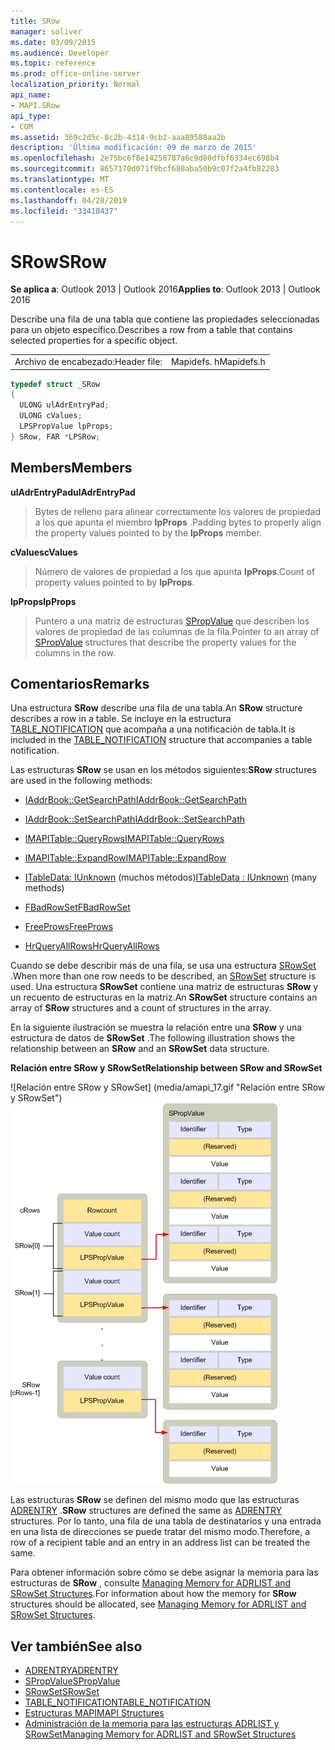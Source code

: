 ```yaml
---
title: SRow
manager: soliver
ms.date: 03/09/2015
ms.audience: Developer
ms.topic: reference
ms.prod: office-online-server
localization_priority: Normal
api_name:
- MAPI.SRow
api_type:
- COM
ms.assetid: 369c2d5c-8c2b-4314-9cb2-aaa89580aa2b
description: 'Última modificación: 09 de marzo de 2015'
ms.openlocfilehash: 2e75bc6f8e14258787a6c9d80dfbf6334ec698b4
ms.sourcegitcommit: 8657170d071f9bcf680aba50b9c07f2a4fb82283
ms.translationtype: MT
ms.contentlocale: es-ES
ms.lasthandoff: 04/28/2019
ms.locfileid: "33410437"
---
```

# <a name="srow"></a><span data-ttu-id="148a7-103">SRow</span><span class="sxs-lookup"><span data-stu-id="148a7-103">SRow</span></span>

<span data-ttu-id="148a7-104">**Se aplica a**: Outlook 2013 | Outlook 2016</span><span class="sxs-lookup"><span data-stu-id="148a7-104">**Applies to**: Outlook 2013 | Outlook 2016</span></span> 
  
<span data-ttu-id="148a7-105">Describe una fila de una tabla que contiene las propiedades seleccionadas para un objeto específico.</span><span class="sxs-lookup"><span data-stu-id="148a7-105">Describes a row from a table that contains selected properties for a specific object.</span></span> 
  
|||
|:-----|:-----|
|<span data-ttu-id="148a7-106">Archivo de encabezado:</span><span class="sxs-lookup"><span data-stu-id="148a7-106">Header file:</span></span>  <br/> |<span data-ttu-id="148a7-107">Mapidefs. h</span><span class="sxs-lookup"><span data-stu-id="148a7-107">Mapidefs.h</span></span>  <br/> |
   
```cpp
typedef struct _SRow
{
  ULONG ulAdrEntryPad;
  ULONG cValues;
  LPSPropValue lpProps;
} SRow, FAR *LPSRow;

```

## <a name="members"></a><span data-ttu-id="148a7-108">Members</span><span class="sxs-lookup"><span data-stu-id="148a7-108">Members</span></span>

<span data-ttu-id="148a7-109">**ulAdrEntryPad**</span><span class="sxs-lookup"><span data-stu-id="148a7-109">**ulAdrEntryPad**</span></span>
  
> <span data-ttu-id="148a7-110">Bytes de relleno para alinear correctamente los valores de propiedad a los que apunta el miembro **lpProps** .</span><span class="sxs-lookup"><span data-stu-id="148a7-110">Padding bytes to properly align the property values pointed to by the **lpProps** member.</span></span> 
    
<span data-ttu-id="148a7-111">**cValues**</span><span class="sxs-lookup"><span data-stu-id="148a7-111">**cValues**</span></span>
  
> <span data-ttu-id="148a7-112">Número de valores de propiedad a los que apunta **lpProps**.</span><span class="sxs-lookup"><span data-stu-id="148a7-112">Count of property values pointed to by **lpProps**.</span></span> 
    
<span data-ttu-id="148a7-113">**lpProps**</span><span class="sxs-lookup"><span data-stu-id="148a7-113">**lpProps**</span></span>
  
> <span data-ttu-id="148a7-114">Puntero a una matriz de estructuras [SPropValue](spropvalue.md) que describen los valores de propiedad de las columnas de la fila.</span><span class="sxs-lookup"><span data-stu-id="148a7-114">Pointer to an array of [SPropValue](spropvalue.md) structures that describe the property values for the columns in the row.</span></span> 
    
## <a name="remarks"></a><span data-ttu-id="148a7-115">Comentarios</span><span class="sxs-lookup"><span data-stu-id="148a7-115">Remarks</span></span>

<span data-ttu-id="148a7-116">Una estructura **SRow** describe una fila de una tabla.</span><span class="sxs-lookup"><span data-stu-id="148a7-116">An **SRow** structure describes a row in a table.</span></span> <span data-ttu-id="148a7-117">Se incluye en la estructura [TABLE_NOTIFICATION](table_notification.md) que acompaña a una notificación de tabla.</span><span class="sxs-lookup"><span data-stu-id="148a7-117">It is included in the [TABLE_NOTIFICATION](table_notification.md) structure that accompanies a table notification.</span></span> 
  
<span data-ttu-id="148a7-118">Las estructuras **SRow** se usan en los métodos siguientes:</span><span class="sxs-lookup"><span data-stu-id="148a7-118">**SRow** structures are used in the following methods:</span></span> 
  
- [<span data-ttu-id="148a7-119">IAddrBook::GetSearchPath</span><span class="sxs-lookup"><span data-stu-id="148a7-119">IAddrBook::GetSearchPath</span></span>](iaddrbook-getsearchpath.md)
    
- [<span data-ttu-id="148a7-120">IAddrBook::SetSearchPath</span><span class="sxs-lookup"><span data-stu-id="148a7-120">IAddrBook::SetSearchPath</span></span>](iaddrbook-setsearchpath.md)
    
- [<span data-ttu-id="148a7-121">IMAPITable::QueryRows</span><span class="sxs-lookup"><span data-stu-id="148a7-121">IMAPITable::QueryRows</span></span>](imapitable-queryrows.md)
    
- [<span data-ttu-id="148a7-122">IMAPITable::ExpandRow</span><span class="sxs-lookup"><span data-stu-id="148a7-122">IMAPITable::ExpandRow</span></span>](imapitable-expandrow.md)
    
- <span data-ttu-id="148a7-123">[ITableData: IUnknown](itabledataiunknown.md) (muchos métodos)</span><span class="sxs-lookup"><span data-stu-id="148a7-123">[ITableData : IUnknown](itabledataiunknown.md) (many methods)</span></span> 
    
- [<span data-ttu-id="148a7-124">FBadRowSet</span><span class="sxs-lookup"><span data-stu-id="148a7-124">FBadRowSet</span></span>](fbadrowset.md)
    
- [<span data-ttu-id="148a7-125">FreeProws</span><span class="sxs-lookup"><span data-stu-id="148a7-125">FreeProws</span></span>](freeprows.md)
    
- [<span data-ttu-id="148a7-126">HrQueryAllRows</span><span class="sxs-lookup"><span data-stu-id="148a7-126">HrQueryAllRows</span></span>](hrqueryallrows.md)
    
<span data-ttu-id="148a7-127">Cuando se debe describir más de una fila, se usa una estructura [SRowSet](srowset.md) .</span><span class="sxs-lookup"><span data-stu-id="148a7-127">When more than one row needs to be described, an [SRowSet](srowset.md) structure is used.</span></span> <span data-ttu-id="148a7-128">Una estructura **SRowSet** contiene una matriz de estructuras **SRow** y un recuento de estructuras en la matriz.</span><span class="sxs-lookup"><span data-stu-id="148a7-128">An **SRowSet** structure contains an array of **SRow** structures and a count of structures in the array.</span></span> 
  
<span data-ttu-id="148a7-129">En la siguiente ilustración se muestra la relación entre una **SRow** y una estructura de datos de **SRowSet** .</span><span class="sxs-lookup"><span data-stu-id="148a7-129">The following illustration shows the relationship between an **SRow** and an **SRowSet** data structure.</span></span> 
  
<span data-ttu-id="148a7-130">**Relación entre SRow y SRowSet**</span><span class="sxs-lookup"><span data-stu-id="148a7-130">**Relationship between SRow and SRowSet**</span></span>
  
<span data-ttu-id="148a7-131">![Relación entre SRow y SRowSet] (media/amapi_17.gif "Relación entre SRow y SRowSet")</span><span class="sxs-lookup"><span data-stu-id="148a7-131">![Relationship between SRow and SRowSet](media/amapi_17.gif "Relationship between SRow and SRowSet")</span></span>
  
<span data-ttu-id="148a7-132">Las estructuras **SRow** se definen del mismo modo que las estructuras [ADRENTRY](adrentry.md) .</span><span class="sxs-lookup"><span data-stu-id="148a7-132">**SRow** structures are defined the same as [ADRENTRY](adrentry.md) structures.</span></span> <span data-ttu-id="148a7-133">Por lo tanto, una fila de una tabla de destinatarios y una entrada en una lista de direcciones se puede tratar del mismo modo.</span><span class="sxs-lookup"><span data-stu-id="148a7-133">Therefore, a row of a recipient table and an entry in an address list can be treated the same.</span></span> 
  
<span data-ttu-id="148a7-134">Para obtener información sobre cómo se debe asignar la memoria para las estructuras de **SRow** , consulte [Managing Memory for ADRLIST and SRowSet Structures](managing-memory-for-adrlist-and-srowset-structures.md).</span><span class="sxs-lookup"><span data-stu-id="148a7-134">For information about how the memory for **SRow** structures should be allocated, see [Managing Memory for ADRLIST and SRowSet Structures](managing-memory-for-adrlist-and-srowset-structures.md).</span></span>
  
## <a name="see-also"></a><span data-ttu-id="148a7-135">Ver también</span><span class="sxs-lookup"><span data-stu-id="148a7-135">See also</span></span>

- [<span data-ttu-id="148a7-136">ADRENTRY</span><span class="sxs-lookup"><span data-stu-id="148a7-136">ADRENTRY</span></span>](adrentry.md)
- [<span data-ttu-id="148a7-137">SPropValue</span><span class="sxs-lookup"><span data-stu-id="148a7-137">SPropValue</span></span>](spropvalue.md)
- [<span data-ttu-id="148a7-138">SRowSet</span><span class="sxs-lookup"><span data-stu-id="148a7-138">SRowSet</span></span>](srowset.md)
- [<span data-ttu-id="148a7-139">TABLE_NOTIFICATION</span><span class="sxs-lookup"><span data-stu-id="148a7-139">TABLE_NOTIFICATION</span></span>](table_notification.md)
- [<span data-ttu-id="148a7-140">Estructuras MAPI</span><span class="sxs-lookup"><span data-stu-id="148a7-140">MAPI Structures</span></span>](mapi-structures.md)
- [<span data-ttu-id="148a7-141">Administración de la memoria para las estructuras ADRLIST y SRowSet</span><span class="sxs-lookup"><span data-stu-id="148a7-141">Managing Memory for ADRLIST and SRowSet Structures</span></span>](managing-memory-for-adrlist-and-srowset-structures.md)

